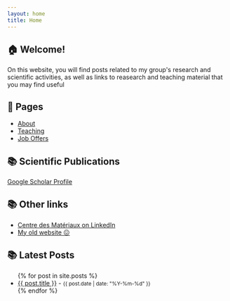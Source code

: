 ```yaml
---
layout: home
title: Home
---
```


## 🏠 Welcome!

On this website, you will find posts related to my group's research and scientific activities, as well as links to reasearch and teaching material that you may find useful

## 📁 Pages

- [About](/about/)
- [Teaching](/teaching/)
- [Job Offers](/job-offers/)

## 📚 Scientific Publications

[Google Scholar Profile](https://scholar.google.com/citations?hl=en&user=EV2wmsgAAAAJ&view_op=list_works&sortby=pubdate)

## 📚 Other links

- [Centre des Matériaux on LinkedIn](https://www.linkedin.com/company/centre-des-materiaux-mines-paris/?viewAsMember=true)
- [My old website 😖](https://computationalengin.blogspot.com/)

## 📚 Latest Posts

<ul>
  {% for post in site.posts %}
    <li>
      <a href="{{ site.baseurl }}{{ post.url }}">{{ post.title }}</a> - <small>{{ post.date | date: "%Y-%m-%d" }}</small>
    </li>
  {% endfor %}
</ul>




